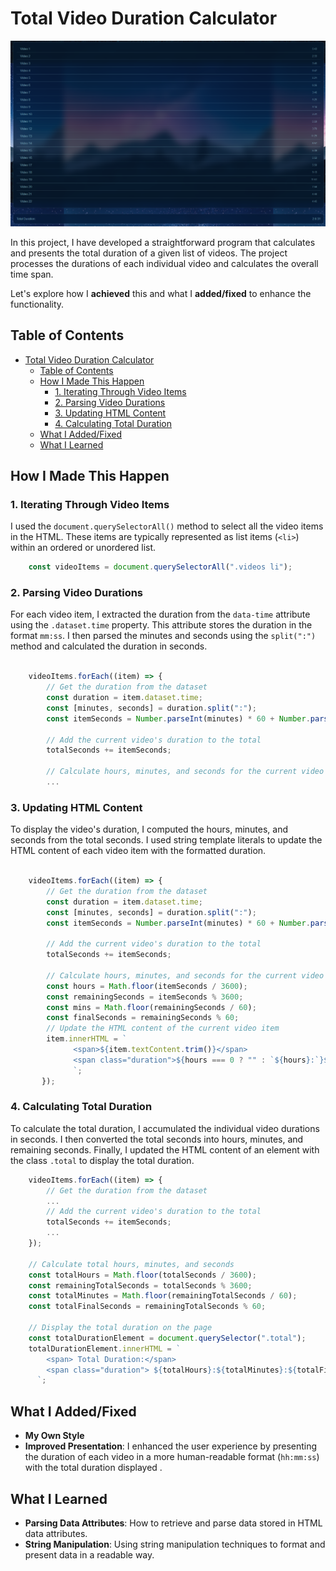 
# Total Video Duration Calculator

![gif](./assets/image/background.png)

In this project, I have developed a straightforward program that calculates and presents the total duration of a given list of videos. The project processes the durations of each individual video and calculates the overall time span.

Let's explore how I **achieved** this and what I **added/fixed** to enhance the functionality.

## Table of Contents

- [Total Video Duration Calculator](#total-video-duration-calculator)
  - [Table of Contents](#table-of-contents)
  - [How I Made This Happen](#how-i-made-this-happen)
    - [1. Iterating Through Video Items](#1-iterating-through-video-items)
    - [2. Parsing Video Durations](#2-parsing-video-durations)
    - [3. Updating HTML Content](#3-updating-html-content)
    - [4. Calculating Total Duration](#4-calculating-total-duration)
  - [What I Added/Fixed](#what-i-addedfixed)
  - [What I Learned](#what-i-learned)

## How I Made This Happen

### 1. Iterating Through Video Items

I used the `document.querySelectorAll()` method to select all the video items in the HTML. These items are typically represented as list items (`<li>`) within an ordered or unordered list.

```js
    const videoItems = document.querySelectorAll(".videos li");
```

### 2. Parsing Video Durations

For each video item, I extracted the duration from the `data-time` attribute using the `.dataset.time` property. This attribute stores the duration in the format `mm:ss`. I then parsed the minutes and seconds using the `split(":")` method and calculated the duration in seconds.

```js

    videoItems.forEach((item) => {
        // Get the duration from the dataset
        const duration = item.dataset.time;
        const [minutes, seconds] = duration.split(":");
        const itemSeconds = Number.parseInt(minutes) * 60 + Number.parseInt(seconds);

        // Add the current video's duration to the total
        totalSeconds += itemSeconds;

        // Calculate hours, minutes, and seconds for the current video
        ...
```

### 3. Updating HTML Content

To display the video's duration, I computed the hours, minutes, and seconds from the total seconds. I used string template literals to update the HTML content of each video item with the formatted duration.

```js

    videoItems.forEach((item) => {
        // Get the duration from the dataset
        const duration = item.dataset.time;
        const [minutes, seconds] = duration.split(":");
        const itemSeconds = Number.parseInt(minutes) * 60 + Number.parseInt(seconds);

        // Add the current video's duration to the total
        totalSeconds += itemSeconds;

        // Calculate hours, minutes, and seconds for the current video
        const hours = Math.floor(itemSeconds / 3600);
        const remainingSeconds = itemSeconds % 3600;
        const mins = Math.floor(remainingSeconds / 60);
        const finalSeconds = remainingSeconds % 60;
        // Update the HTML content of the current video item
        item.innerHTML = `
              <span>${item.textContent.trim()}</span>
              <span class="duration">${hours === 0 ? "" : `${hours}:`}${mins}:${finalSeconds.toString().padEnd(2, "0")}</span>
              `;
       });
```

### 4. Calculating Total Duration

To calculate the total duration, I accumulated the individual video durations in seconds. I then converted the total seconds into hours, minutes, and remaining seconds. Finally, I updated the HTML content of an element with the class `.total` to display the total duration.

```js
    videoItems.forEach((item) => {
        // Get the duration from the dataset
        ...
        // Add the current video's duration to the total
        totalSeconds += itemSeconds;
        ...
    });

    // Calculate total hours, minutes, and seconds
    const totalHours = Math.floor(totalSeconds / 3600);
    const remainingTotalSeconds = totalSeconds % 3600;
    const totalMinutes = Math.floor(remainingTotalSeconds / 60);
    const totalFinalSeconds = remainingTotalSeconds % 60;

    // Display the total duration on the page
    const totalDurationElement = document.querySelector(".total");
    totalDurationElement.innerHTML = `
        <span> Total Duration:</span>
        <span class="duration"> ${totalHours}:${totalMinutes}:${totalFinalSeconds}</span>
      `;
```

## What I Added/Fixed

- **My Own Style**
- **Improved Presentation**: I enhanced the user experience by presenting the duration of each video in a more human-readable format (`hh:mm:ss`) with the total duration displayed .

## What I Learned

- **Parsing Data Attributes**: How to retrieve and parse data stored in HTML data attributes.
- **String Manipulation**: Using string manipulation techniques to format and present data in a readable way.
